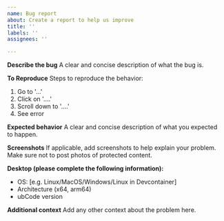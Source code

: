 ```yaml
---
name: Bug report
about: Create a report to help us improve
title: ''
labels: ''
assignees: ''

---
```


**Describe the bug**
A clear and concise description of what the bug is.

**To Reproduce**
Steps to reproduce the behavior:
1. Go to '...'
2. Click on '....'
3. Scroll down to '....'
4. See error

**Expected behavior**
A clear and concise description of what you expected to happen.

**Screenshots**
If applicable, add screenshots to help explain your problem.
Make sure not to post photos of protected content.

**Desktop (please complete the following information):**
 - OS: [e.g. Linux/MacOS/Windows/Linux in Devcontainer]
 - Architecture (x64, arm64)
 - ubCode version

**Additional context**
Add any other context about the problem here.
